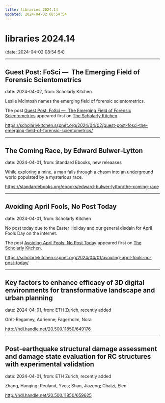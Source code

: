 ```yaml
---
title: libraries 2024.14
updated: 2024-04-02 08:54:54
---
```


# libraries 2024.14

(date: 2024-04-02 08:54:54)

---

## Guest Post:  FoSci —  The Emerging Field of Forensic Scientometrics

date: 2024-04-02, from: Scholarly Kitchen

<p>Leslie McIntosh names the emerging field of forensic scientometrics.</p>
<p>The post <a href="https://scholarlykitchen.sspnet.org/2024/04/02/guest-post-fosci-the-emerging-field-of-forensic-scientometrics/">Guest Post:  FoSci &#8212;  The Emerging Field of Forensic Scientometrics</a> appeared first on <a href="https://scholarlykitchen.sspnet.org">The Scholarly Kitchen</a>.</p>
 

<https://scholarlykitchen.sspnet.org/2024/04/02/guest-post-fosci-the-emerging-field-of-forensic-scientometrics/>

---

## The Coming Race, by Edward Bulwer-Lytton

date: 2024-04-01, from: Standard Ebooks, new releaases

While exploring a mine, a man falls through a chasm into an underground world populated by a mysterious race. 

<https://standardebooks.org/ebooks/edward-bulwer-lytton/the-coming-race>

---

## Avoiding April Fools, No Post Today

date: 2024-04-01, from: Scholarly Kitchen

<p>No post today due to the Easter Holiday and our general disdain for April Fools Day on the internet.</p>
<p>The post <a href="https://scholarlykitchen.sspnet.org/2024/04/01/avoiding-april-fools-no-post-today/">Avoiding April Fools, No Post Today</a> appeared first on <a href="https://scholarlykitchen.sspnet.org">The Scholarly Kitchen</a>.</p>
 

<https://scholarlykitchen.sspnet.org/2024/04/01/avoiding-april-fools-no-post-today/>

---

## Key factors to enhance efficacy of 3D digital environments for transformative landscape and urban planning

date: 2024-04-01, from: ETH Zurich, recently added

Grêt-Regamey, Adrienne; Fagerholm, Nora 

<http://hdl.handle.net/20.500.11850/649176>

---

## Post-earthquake structural damage assessment and damage state evaluation for RC structures with experimental validation

date: 2024-04-01, from: ETH Zurich, recently added

Zhang, Hanqing; Reuland, Yves; Shan, Jiazeng; Chatzi, Eleni 

<http://hdl.handle.net/20.500.11850/659625>

